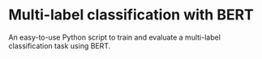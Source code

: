 # Multi-label classification with BERT
An easy-to-use Python script to train and evaluate a multi-label classification task using BERT.
